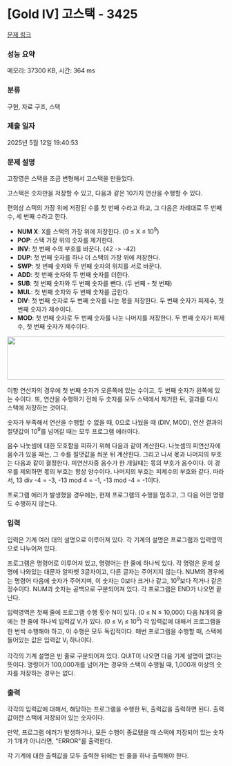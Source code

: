 # [Gold IV] 고스택 - 3425 

[문제 링크](https://www.acmicpc.net/problem/3425) 

### 성능 요약

메모리: 37300 KB, 시간: 364 ms

### 분류

구현, 자료 구조, 스택

### 제출 일자

2025년 5월 12일 19:40:53

### 문제 설명

<p>고창영은 스택을 조금 변형해서 고스택을 만들었다.</p>

<p>고스택은 숫자만을 저장할 수 있고, 다음과 같은 10가지 연산을 수행할 수 있다.</p>

<p>편의상 스택의 가장 위에 저장된 수를 첫 번째 수라고 하고, 그 다음은 차례대로 두 번째 수, 세 번째 수라고 한다.</p>

<ul>
	<li><strong>NUM X</strong>: X를 스택의 가장 위에 저장한다. (0 ≤ X ≤ 10<sup>9</sup>)</li>
	<li><strong>POP</strong>: 스택 가장 위의 숫자를 제거한다.</li>
	<li><strong>INV</strong>: 첫 번째 수의 부호를 바꾼다. (42 -> -42)</li>
	<li><strong>DUP</strong>: 첫 번째 숫자를 하나 더 스택의 가장 위에 저장한다.</li>
	<li><strong>SWP</strong>: 첫 번째 숫자와 두 번째 숫자의 위치를 서로 바꾼다.</li>
	<li><strong>ADD</strong>: 첫 번째 숫자와 두 번째 숫자를 더한다.</li>
	<li><strong>SUB</strong>: 첫 번째 숫자와 두 번째 숫자를 뺀다. (두 번째 - 첫 번째)</li>
	<li><strong>MUL</strong>: 첫 번째 숫자와 두 번째 숫자를 곱한다.</li>
	<li><strong>DIV</strong>: 첫 번째 숫자로 두 번째 숫자를 나눈 몫을 저장한다. 두 번째 숫자가 피제수, 첫 번째 숫자가 제수이다.</li>
	<li><strong>MOD</strong>: 첫 번째 숫자로 두 번째 숫자를 나눈 나머지를 저장한다. 두 번째 숫자가 피제수, 첫 번째 숫자가 제수이다.</li>
</ul>

<p><img alt="" src="https://www.acmicpc.net/upload/images/stmc.png" style="height:100px; width:514px"></p>

<p>이항 연산자의 경우에 첫 번째 숫자가 오른쪽에 있는 수이고, 두 번째 숫자가 왼쪽에 있는 수이다. 또, 연산을 수행하기 전에 두 숫자를 모두 스택에서 제거한 뒤, 결과를 다시 스택에 저장하는 것이다.</p>

<p>숫자가 부족해서 연산을 수행할 수 없을 때, 0으로 나눴을 때 (DIV, MOD), 연산 결과의 절댓값이 10<sup>9</sup>를 넘어갈 때는 모두 프로그램 에러이다.</p>

<p>음수 나눗셈에 대한 모호함을 피하기 위해 다음과 같이 계산한다. 나눗셈의 피연산자에 음수가 있을 때는, 그 수를 절댓값을 씌운 뒤 계산한다. 그리고 나서 몫과 나머지의 부호는 다음과 같이 결정한다. 피연산자중 음수가 한 개일때는 몫의 부호가 음수이다. 이 경우를 제외하면 몫의 부호는 항상 양수이다. 나머지의 부호는 피제수의 부호와 같다. 따라서, 13 div -4 = -3, -13 mod 4 = -1, -13 mod -4 = -1이다.</p>

<p>프로그램 에러가 발생했을 경우에는, 현재 프로그램의 수행을 멈추고, 그 다음 어떤 명령도 수행하지 않는다.</p>

### 입력 

 <p>입력은 기계 여러 대의 설명으로 이루어져 있다. 각 기계의 설명은 프로그램과 입력영역으로 나누어져 있다.</p>

<p>프로그램은 명령어로 이루어져 있고, 명령어는 한 줄에 하나씩 있다. 각 명령은 문제 설명에 나와있는 대문자 알파벳 3글자이고, 다른 글자는 주어지지 않는다. NUM의 경우에는 명령어 다음에 숫자가 주어지며, 이 숫자는 0보다 크거나 같고, 10<sup>9</sup>보다 작거나 같은 정수이다. NUM과 숫자는 공백으로 구분되어져 있다. 각 프로그램은 END가 나오면 끝난다.</p>

<p>입력영역은 첫째 줄에 프로그램 수행 횟수 N이 있다. (0 ≤ N ≤ 10,000) 다음 N개의 줄에는 한 줄에 하나씩 입력값 V<sub>i</sub>가 있다. (0 ≤ V<sub>i</sub> ≤ 10<sup>9</sup>) 각 입력값에 대해서 프로그램을 한 번씩 수행해야 하고, 이 수행은 모두 독립적이다. 매번 프로그램을 수행할 때, 스택에 들어있는 값은 입력값 V<sub>i</sub> 하나이다.</p>

<p>각각의 기계 설명은 빈 줄로 구분되어져 있다. QUIT이 나오면 다음 기계 설명이 없다는 뜻이다. 명령어가 100,000개를 넘어가는 경우와 스택이 수행될 때, 1,000개 이상의 숫자를 저장하는 경우는 없다.</p>

### 출력 

 <p>각각의 입력값에 대해서, 해당하는 프로그램을 수행한 뒤, 출력값을 출력하면 된다. 출력값이란 스택에 저장되어 있는 숫자이다.</p>

<p>만약, 프로그램 에러가 발생하거나, 모든 수행이 종료됐을 때 스택에 저장되어 있는 숫자가 1개가 아니라면, "ERROR"를 출력한다.</p>

<p>각 기계에 대한 출력값을 모두 출력한 뒤에는 빈 줄을 하나 출력해야 한다.</p>


